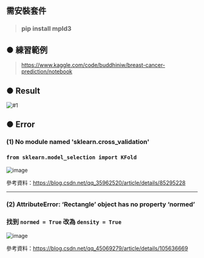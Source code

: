 ## 需安裝套件
> ### pip install mpld3

## ● 練習範例
> https://www.kaggle.com/code/buddhiniw/breast-cancer-prediction/notebook

## ● Result
![#1](https://user-images.githubusercontent.com/55220866/172087678-60ca418c-622c-46de-bc9e-1a55944fe179.png)

## ● Error
### (1) No module named 'sklearn.cross_validation'
### `from sklearn.model_selection import KFold` <br>
![image](https://user-images.githubusercontent.com/55220866/172082966-9bbe571d-e045-48f1-957b-c2480c3f7ff1.png)

參考資料：https://blog.csdn.net/qq_35962520/article/details/85295228

---

### (2) AttributeError: ‘Rectangle’ object has no property ‘normed’
### 找到 `normed = True` 改為 `density = True`
![image](https://user-images.githubusercontent.com/55220866/172083071-9b0d3abd-287a-4341-b5d5-dc1b7f8e2830.png)

參考資料：https://blog.csdn.net/qq_45069279/article/details/105636669
